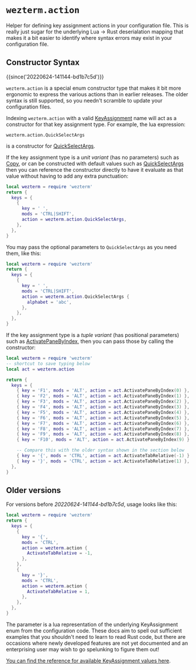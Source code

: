 # `wezterm.action`

Helper for defining key assignment actions in your configuration file.
This is really just sugar for the underlying Lua -> Rust deserialation
mapping that makes it a bit easier to identify where syntax errors may
exist in your configuration file.

## Constructor Syntax

{{since('20220624-141144-bd1b7c5d')}}

`wezterm.action` is a special enum constructor type that makes it bit
more ergonomic to express the various actions than in earlier releases.
The older syntax is still supported, so you needn't scramble to update
your configuration files.

Indexing `wezterm.action` with a valid
[KeyAssignment](../keyassignment/index.md) name will act as a constructor for
that key assignment type.  For example, the lua expression:

```
wezterm.action.QuickSelectArgs
```

is a constructor for [QuickSelectArgs](../keyassignment/QuickSelectArgs.md).

If the key assignment type is a *unit variant* (has no parameters) such as
[Copy](../keyassignment/Copy.md), or can be constructed with default values
such as [QuickSelectArgs](../keyassignment/QuickSelectArgs.md) then you can
reference the constructor directly to have it evaluate as that value without
having to add any extra punctuation:

```lua
local wezterm = require 'wezterm'
return {
  keys = {
    {
      key = ' ',
      mods = 'CTRL|SHIFT',
      action = wezterm.action.QuickSelectArgs,
    },
  },
}
```

You may pass the optional parameters to `QuickSelectArgs` as you need
them, like this:

```lua
local wezterm = require 'wezterm'
return {
  keys = {
    {
      key = ' ',
      mods = 'CTRL|SHIFT',
      action = wezterm.action.QuickSelectArgs {
        alphabet = 'abc',
      },
    },
  },
}
```

If the key assignment type is a *tuple variant* (has positional parameters)
such as [ActivatePaneByIndex](../keyassignment/ActivatePaneByIndex.md), then
you can pass those by calling the constructor:

```lua
local wezterm = require 'wezterm'
-- shortcut to save typing below
local act = wezterm.action

return {
  keys = {
    { key = 'F1', mods = 'ALT', action = act.ActivatePaneByIndex(0) },
    { key = 'F2', mods = 'ALT', action = act.ActivatePaneByIndex(1) },
    { key = 'F3', mods = 'ALT', action = act.ActivatePaneByIndex(2) },
    { key = 'F4', mods = 'ALT', action = act.ActivatePaneByIndex(3) },
    { key = 'F5', mods = 'ALT', action = act.ActivatePaneByIndex(4) },
    { key = 'F6', mods = 'ALT', action = act.ActivatePaneByIndex(5) },
    { key = 'F7', mods = 'ALT', action = act.ActivatePaneByIndex(6) },
    { key = 'F8', mods = 'ALT', action = act.ActivatePaneByIndex(7) },
    { key = 'F9', mods = 'ALT', action = act.ActivatePaneByIndex(8) },
    { key = 'F10', mods = 'ALT', action = act.ActivatePaneByIndex(9) },

    -- Compare this with the older syntax shown in the section below
    { key = '{', mods = 'CTRL', action = act.ActivateTabRelative(-1) },
    { key = '}', mods = 'CTRL', action = act.ActivateTabRelative(1) },
  },
}
```

## Older versions

For versions before *20220624-141144-bd1b7c5d*, usage looks like this:

```lua
local wezterm = require 'wezterm'
return {
  keys = {
    {
      key = '{',
      mods = 'CTRL',
      action = wezterm.action {
        ActivateTabRelative = -1,
      },
    },
    {
      key = '}',
      mods = 'CTRL',
      action = wezterm.action {
        ActivateTabRelative = 1,
      },
    },
  },
}
```

The parameter is a lua representation of the underlying KeyAssignment enum from
the configuration code.  These docs aim to spell out sufficient examples that
you shouldn't need to learn to read Rust code, but there are occasions where
newly developed features are not yet documented and an enterprising user may
wish to go spelunking to figure them out!

[You can find the reference for available KeyAssignment values here](../keyassignment/index.md).
